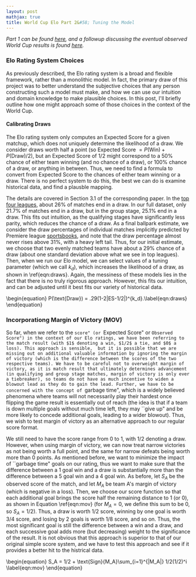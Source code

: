 ```yaml
---
layout: post
mathjax: true
title: World Cup Elo Part 2&#58; Tuning the Model 
---
```


*Part 1 can be found [here](https://dylanpotteroconnell.github.io/worldcup/), and a followup discussing the eventual observed World Cup results is found [here](https://dylanpotteroconnell.github.io/bettinggroupstageresults/).*

### Elo Rating System Choices

As previously described, the Elo rating system is a broad and flexible framework, rather than a monolithic model. In fact, the primary draw of this project was to better understand the subjective choices that any person constructing such a model must make, and how we can use our intuition and domain knowledge to make plausible choices. In this post, I'll briefly outline how one might approach some of those choices in the context of the World Cup.

#### Calibrating Draws

The Elo rating system only computes an Expected Score for a given matchup, which does not uniquely determine the likelihood of a draw. We consider draws worth half a point (so Expected Score $= P(\text{Win}) + P(\text{Draw})/2$), but an Expected Score of $1/2$ might correspond to a 50% chance of either team winning (and no chance of a draw), or 100% chance of a draw, or anything in between. Thus, we need to find a formula to convert from Expected Score to the chances of either team winning or a draw. There is no perfect system to do this, the best we can do is examine historical data, and find a plausble mapping.
 
The details are covered in Section 3.1 of the corresponding paper. In the [top four leagues](https://www.progressivebetting.co.uk/statistics/football_statistics/leagues_by_draws/), about 26% of matches end in a draw. In our full dataset, only 21.7% of matches end in a draw, but in the group stage, 25.1% end in a draw. This fits out intuition, as the qualifying stages have significantly less parity, which reduces the chance of a draw. As a final ballpark estimate, we consider the draw percentages of individual matches implicitly predicted by Premiere league [sportsbooks](https://pena.lt/y/2015/12/12/frequency-of-draws-in-football/), and note that the draw percentage almost never rises above 31%, with a heavy left tail. Thus, for our initial estimate, we choose that two evenly matched teams have about a 29% chance of a draw (about one standard deviation above what we see in top leagues). Then, when we run our Elo model, we can select values of a tuning parameter (which we call $k_d$), which increases the likelihood of a draw, as shown in \ref{eqn:draws}. Again, the messiness of these models lies in the fact that there is no truly rigorous approach. However, this fits our intuition, and can be adjusted until it best fits our variety of historical data.

\begin{equation} P(\text{Draw}) = .29(1-2|ES-1/2|)^{k_d}.\label{eqn:draws}
\end{equation}

### Incorporationg Margin of Victory (MOV)

So far, when we refer to the ``score" (or ``Expected Score" or ``Observed Score") in the context of our Elo ratings, we have been referring to the match result (with $1$ denoting a win, $1/2$ a tie, and $0$ a loss). This approach is sensible,  but it is possible that we are missing out on additional valuable information by ignoring the margin of victory (which is the difference between the scores of the two respective teams). We have to be careful not to overweight margin of victory, as it is match result that ultimately determines advancement (in qualifying and group stage matches, margin of victory is only ever a tiebreaker), so teams do not have as much incentive to widen a blowout lead as they do to gain the lead. Further, we have to be concerned with the concept of ``garbage time", which is a widely believed phenomena where teams will not necessarily play their hardest once flipping the game result is essentially out of reach (the idea is that if a team is down multiple goals without much time left, they may ``give up" and be more likely to concede additional goals, leading to a wider blowout). Thus, we wish to test margin of victory as an alternative approach to our regular score format. 

We still need to have the score range from $0$ to $1$, with $1/2$ denoting a draw. However, when using margin of victory, we can now treat narrow victories as not being worth a full point, and the same for narrow defeats being worth more than $0$ points. As mentioned before, we want to minimize the impact of ``garbage time" goals on our rating, thus we want to make sure that the difference between a 1 goal win and a draw is substantially more than the difference between a 5 goal win and a 4 goal win. As before, let $S_A$ be the observed score of the match, and let $M_A$ be team A's margin of victory (which is negative in a loss). Then, we choose our score function so that each additional goal brings the score half the remaining distance to $1$ (or $0$), as shown in Equation \ref{eqn:mov} (for $M_A=0$, we define this sum to be $0$, so $S_A=1/2$). Thus, a draw is worth $1/2$ score, winning by one goal is worth $3/4$ score, and losing by 2 goals is worth $1/8$ score, and so on. Thus, the most significant goal is still the difference between a win and a draw, and each successive goal adds more (but decreasing) weight to the significance of the result. It is not obvious that this approach is superior to that of our original simple score system, and we have to test this approach and see if it provides a better hit to the histrical data.

\begin{equation}
S_A =  1/2 + \text{Sign}\{M_A\}\sum_{i=1}^{|M_A|} 1/2(1/2)^i \label{eqn:mov}
\end{equation}

